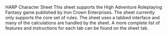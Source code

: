 HARP Character Sheet
This sheet supports the High Adventure Roleplaying Fantasy game published by Iron Crown Enterprises.
The sheet currently only supports the core set of rules. The sheet uses a tabbed interface and many of the calculations are handled by the sheet. A more complete list of features and instructions for each tab can be found on the sheet tab.